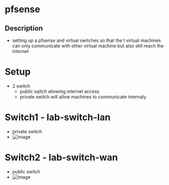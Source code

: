 # pfsense

## Description 
- setting up a pfsense and virtual switches so that the t virtual machines can only communicate with other virtual machine but also still reach the internet 

# Setup 
- 2 switch
  - public sqitch allowing internet access
  - private switch will allow machines to communicate internaly 

# Switch1 - lab-switch-lan
- private switch 
- ![image](https://github.com/user-attachments/assets/dd70bdb3-e3a3-4b20-ad0e-dc56b1fd8649)


# Switch2 - lab-switch-wan 
- public switch
- ![image](https://github.com/user-attachments/assets/9b837410-c9ef-4b09-aab3-3e23383a319d)
 
